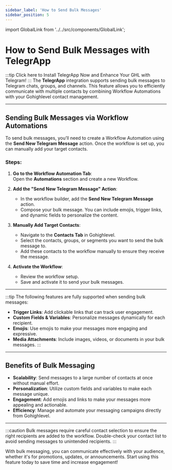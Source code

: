```yaml
---
sidebar_label: 'How to Send Bulk Messages'
sidebar_position: 5
---
```


import GlobalLink from '../../src/components/GlobalLink';

# How to Send Bulk Messages with TelegrApp
:::tip
<GlobalLink>Click here to Install TelegrApp Now and Enhance Your GHL with Telegram!</GlobalLink>
:::
The **TelegrApp** integration supports sending bulk messages to Telegram chats, groups, and channels. This feature allows you to efficiently communicate with multiple contacts by combining Workflow Automations with your Gohighlevel contact management.

---

## Sending Bulk Messages via Workflow Automations

To send bulk messages, you’ll need to create a Workflow Automation using the **Send New Telegram Message** action. Once the workflow is set up, you can manually add your target contacts.

### Steps:
1. **Go to the Workflow Automation Tab**:  
   Open the **Automations** section and create a new Workflow.

2. **Add the "Send New Telegram Message" Action**:  
   - In the workflow builder, add the **Send New Telegram Message** action.  
   - Compose your bulk message. You can include emojis, trigger links, and dynamic fields to personalize the content.

3. **Manually Add Target Contacts**:  
   - Navigate to the **Contacts Tab** in Gohighlevel.  
   - Select the contacts, groups, or segments you want to send the bulk message to.  
   - Add these contacts to the workflow manually to ensure they receive the message.

4. **Activate the Workflow**:  
   - Review the workflow setup.  
   - Save and activate it to send your bulk messages.

---

:::tip
The following features are fully supported when sending bulk messages:  
- **Trigger Links**: Add clickable links that can track user engagement.  
- **Custom Fields & Variables**: Personalize messages dynamically for each recipient.  
- **Emojis**: Use emojis to make your messages more engaging and expressive.  
- **Media Attachments**: Include images, videos, or documents in your bulk messages.
:::

---

## Benefits of Bulk Messaging
- **Scalability**: Send messages to a large number of contacts at once without manual effort.  
- **Personalization**: Utilize custom fields and variables to make each message unique.  
- **Engagement**: Add emojis and links to make your messages more appealing and actionable.  
- **Efficiency**: Manage and automate your messaging campaigns directly from Gohighlevel.

---

:::caution
Bulk messages require careful contact selection to ensure the right recipients are added to the workflow. Double-check your contact list to avoid sending messages to unintended recipients.
:::

With bulk messaging, you can communicate effectively with your audience, whether it's for promotions, updates, or announcements. Start using this feature today to save time and increase engagement!